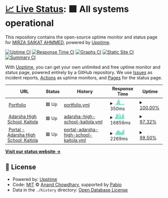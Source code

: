 # [📈 Live Status](https://mirzasaikatahmmed.github.io/uptime-status): <!--live status--> **🟩 All systems operational**

This repository contains the open-source uptime monitor and status page for [MIRZA SAIKAT AHMMED](https://saikat.com.bd/), powered by [Upptime](https://github.com/upptime/upptime).

[![Uptime CI](https://github.com/mirzasaikatahmmed/uptime-status/workflows/Uptime%20CI/badge.svg)](https://github.com/mirzasaikatahmmed/uptime-status/actions?query=workflow%3A%22Uptime+CI%22)
[![Response Time CI](https://github.com/mirzasaikatahmmed/uptime-status/workflows/Response%20Time%20CI/badge.svg)](https://github.com/mirzasaikatahmmed/uptime-status/actions?query=workflow%3A%22Response+Time+CI%22)
[![Graphs CI](https://github.com/mirzasaikatahmmed/uptime-status/workflows/Graphs%20CI/badge.svg)](https://github.com/mirzasaikatahmmed/uptime-status/actions?query=workflow%3A%22Graphs+CI%22)
[![Static Site CI](https://github.com/mirzasaikatahmmed/uptime-status/workflows/Static%20Site%20CI/badge.svg)](https://github.com/mirzasaikatahmmed/uptime-status/actions?query=workflow%3A%22Static+Site+CI%22)
[![Summary CI](https://github.com/mirzasaikatahmmed/uptime-status/workflows/Summary%20CI/badge.svg)](https://github.com/mirzasaikatahmmed/uptime-status/actions?query=workflow%3A%22Summary+CI%22)

With [Upptime](https://upptime.js.org), you can get your own unlimited and free uptime monitor and status page, powered entirely by a GitHub repository. We use [Issues](https://github.com/mirzasaikatahmmed/uptime-status/issues) as incident reports, [Actions](https://github.com/mirzasaikatahmmed/uptime-status/actions) as uptime monitors, and [Pages](https://mirzasaikatahmmed.github.io/uptime-status) for the status page.

<!--start: status pages-->
<!-- This summary is generated by Upptime (https://github.com/upptime/upptime) -->
<!-- Do not edit this manually, your changes will be overwritten -->
<!-- prettier-ignore -->
| URL | Status | History | Response Time | Uptime |
| --- | ------ | ------- | ------------- | ------ |
| <img alt="" src="https://icons.duckduckgo.com/ip3/saikat.com.bd.ico" height="13"> [Portfolio](https://saikat.com.bd) | 🟩 Up | [portfolio.yml](https://github.com/mirzasaikatahmmed/uptime-status/commits/HEAD/history/portfolio.yml) | <details><summary><img alt="Response time graph" src="./graphs/portfolio/response-time-week.png" height="20"> 350ms</summary><br><a href="https://mirzasaikatahmmed.github.io/uptime-status/history/portfolio"><img alt="Response time 350" src="https://img.shields.io/endpoint?url=https%3A%2F%2Fraw.githubusercontent.com%2Fmirzasaikatahmmed%2Fuptime-status%2FHEAD%2Fapi%2Fportfolio%2Fresponse-time.json"></a><br><a href="https://mirzasaikatahmmed.github.io/uptime-status/history/portfolio"><img alt="24-hour response time 193" src="https://img.shields.io/endpoint?url=https%3A%2F%2Fraw.githubusercontent.com%2Fmirzasaikatahmmed%2Fuptime-status%2FHEAD%2Fapi%2Fportfolio%2Fresponse-time-day.json"></a><br><a href="https://mirzasaikatahmmed.github.io/uptime-status/history/portfolio"><img alt="7-day response time 350" src="https://img.shields.io/endpoint?url=https%3A%2F%2Fraw.githubusercontent.com%2Fmirzasaikatahmmed%2Fuptime-status%2FHEAD%2Fapi%2Fportfolio%2Fresponse-time-week.json"></a><br><a href="https://mirzasaikatahmmed.github.io/uptime-status/history/portfolio"><img alt="30-day response time 350" src="https://img.shields.io/endpoint?url=https%3A%2F%2Fraw.githubusercontent.com%2Fmirzasaikatahmmed%2Fuptime-status%2FHEAD%2Fapi%2Fportfolio%2Fresponse-time-month.json"></a><br><a href="https://mirzasaikatahmmed.github.io/uptime-status/history/portfolio"><img alt="1-year response time 350" src="https://img.shields.io/endpoint?url=https%3A%2F%2Fraw.githubusercontent.com%2Fmirzasaikatahmmed%2Fuptime-status%2FHEAD%2Fapi%2Fportfolio%2Fresponse-time-year.json"></a></details> | <details><summary><a href="https://mirzasaikatahmmed.github.io/uptime-status/history/portfolio">100.00%</a></summary><a href="https://mirzasaikatahmmed.github.io/uptime-status/history/portfolio"><img alt="All-time uptime 100.00%" src="https://img.shields.io/endpoint?url=https%3A%2F%2Fraw.githubusercontent.com%2Fmirzasaikatahmmed%2Fuptime-status%2FHEAD%2Fapi%2Fportfolio%2Fuptime.json"></a><br><a href="https://mirzasaikatahmmed.github.io/uptime-status/history/portfolio"><img alt="24-hour uptime 100.00%" src="https://img.shields.io/endpoint?url=https%3A%2F%2Fraw.githubusercontent.com%2Fmirzasaikatahmmed%2Fuptime-status%2FHEAD%2Fapi%2Fportfolio%2Fuptime-day.json"></a><br><a href="https://mirzasaikatahmmed.github.io/uptime-status/history/portfolio"><img alt="7-day uptime 100.00%" src="https://img.shields.io/endpoint?url=https%3A%2F%2Fraw.githubusercontent.com%2Fmirzasaikatahmmed%2Fuptime-status%2FHEAD%2Fapi%2Fportfolio%2Fuptime-week.json"></a><br><a href="https://mirzasaikatahmmed.github.io/uptime-status/history/portfolio"><img alt="30-day uptime 100.00%" src="https://img.shields.io/endpoint?url=https%3A%2F%2Fraw.githubusercontent.com%2Fmirzasaikatahmmed%2Fuptime-status%2FHEAD%2Fapi%2Fportfolio%2Fuptime-month.json"></a><br><a href="https://mirzasaikatahmmed.github.io/uptime-status/history/portfolio"><img alt="1-year uptime 100.00%" src="https://img.shields.io/endpoint?url=https%3A%2F%2Fraw.githubusercontent.com%2Fmirzasaikatahmmed%2Fuptime-status%2FHEAD%2Fapi%2Fportfolio%2Fuptime-year.json"></a></details>
| <img alt="" src="https://icons.duckduckgo.com/ip3/ahskbera.edu.bd.ico" height="13"> [Adarsha High School, Kaitola](https://ahskbera.edu.bd) | 🟩 Up | [adarsha-high-school-kaitola.yml](https://github.com/mirzasaikatahmmed/uptime-status/commits/HEAD/history/adarsha-high-school-kaitola.yml) | <details><summary><img alt="Response time graph" src="./graphs/adarsha-high-school-kaitola/response-time-week.png" height="20"> 16856ms</summary><br><a href="https://mirzasaikatahmmed.github.io/uptime-status/history/adarsha-high-school-kaitola"><img alt="Response time 16856" src="https://img.shields.io/endpoint?url=https%3A%2F%2Fraw.githubusercontent.com%2Fmirzasaikatahmmed%2Fuptime-status%2FHEAD%2Fapi%2Fadarsha-high-school-kaitola%2Fresponse-time.json"></a><br><a href="https://mirzasaikatahmmed.github.io/uptime-status/history/adarsha-high-school-kaitola"><img alt="24-hour response time 17685" src="https://img.shields.io/endpoint?url=https%3A%2F%2Fraw.githubusercontent.com%2Fmirzasaikatahmmed%2Fuptime-status%2FHEAD%2Fapi%2Fadarsha-high-school-kaitola%2Fresponse-time-day.json"></a><br><a href="https://mirzasaikatahmmed.github.io/uptime-status/history/adarsha-high-school-kaitola"><img alt="7-day response time 16856" src="https://img.shields.io/endpoint?url=https%3A%2F%2Fraw.githubusercontent.com%2Fmirzasaikatahmmed%2Fuptime-status%2FHEAD%2Fapi%2Fadarsha-high-school-kaitola%2Fresponse-time-week.json"></a><br><a href="https://mirzasaikatahmmed.github.io/uptime-status/history/adarsha-high-school-kaitola"><img alt="30-day response time 16856" src="https://img.shields.io/endpoint?url=https%3A%2F%2Fraw.githubusercontent.com%2Fmirzasaikatahmmed%2Fuptime-status%2FHEAD%2Fapi%2Fadarsha-high-school-kaitola%2Fresponse-time-month.json"></a><br><a href="https://mirzasaikatahmmed.github.io/uptime-status/history/adarsha-high-school-kaitola"><img alt="1-year response time 16856" src="https://img.shields.io/endpoint?url=https%3A%2F%2Fraw.githubusercontent.com%2Fmirzasaikatahmmed%2Fuptime-status%2FHEAD%2Fapi%2Fadarsha-high-school-kaitola%2Fresponse-time-year.json"></a></details> | <details><summary><a href="https://mirzasaikatahmmed.github.io/uptime-status/history/adarsha-high-school-kaitola">97.32%</a></summary><a href="https://mirzasaikatahmmed.github.io/uptime-status/history/adarsha-high-school-kaitola"><img alt="All-time uptime 97.32%" src="https://img.shields.io/endpoint?url=https%3A%2F%2Fraw.githubusercontent.com%2Fmirzasaikatahmmed%2Fuptime-status%2FHEAD%2Fapi%2Fadarsha-high-school-kaitola%2Fuptime.json"></a><br><a href="https://mirzasaikatahmmed.github.io/uptime-status/history/adarsha-high-school-kaitola"><img alt="24-hour uptime 97.42%" src="https://img.shields.io/endpoint?url=https%3A%2F%2Fraw.githubusercontent.com%2Fmirzasaikatahmmed%2Fuptime-status%2FHEAD%2Fapi%2Fadarsha-high-school-kaitola%2Fuptime-day.json"></a><br><a href="https://mirzasaikatahmmed.github.io/uptime-status/history/adarsha-high-school-kaitola"><img alt="7-day uptime 97.32%" src="https://img.shields.io/endpoint?url=https%3A%2F%2Fraw.githubusercontent.com%2Fmirzasaikatahmmed%2Fuptime-status%2FHEAD%2Fapi%2Fadarsha-high-school-kaitola%2Fuptime-week.json"></a><br><a href="https://mirzasaikatahmmed.github.io/uptime-status/history/adarsha-high-school-kaitola"><img alt="30-day uptime 97.32%" src="https://img.shields.io/endpoint?url=https%3A%2F%2Fraw.githubusercontent.com%2Fmirzasaikatahmmed%2Fuptime-status%2FHEAD%2Fapi%2Fadarsha-high-school-kaitola%2Fuptime-month.json"></a><br><a href="https://mirzasaikatahmmed.github.io/uptime-status/history/adarsha-high-school-kaitola"><img alt="1-year uptime 97.32%" src="https://img.shields.io/endpoint?url=https%3A%2F%2Fraw.githubusercontent.com%2Fmirzasaikatahmmed%2Fuptime-status%2FHEAD%2Fapi%2Fadarsha-high-school-kaitola%2Fuptime-year.json"></a></details>
| <img alt="" src="https://icons.duckduckgo.com/ip3/portal.ahskbera.edu.bd.ico" height="13"> [Portal - Adarsha High School, Kaitola](https://portal.ahskbera.edu.bd) | 🟩 Up | [portal-adarsha-high-school-kaitola.yml](https://github.com/mirzasaikatahmmed/uptime-status/commits/HEAD/history/portal-adarsha-high-school-kaitola.yml) | <details><summary><img alt="Response time graph" src="./graphs/portal-adarsha-high-school-kaitola/response-time-week.png" height="20"> 2269ms</summary><br><a href="https://mirzasaikatahmmed.github.io/uptime-status/history/portal-adarsha-high-school-kaitola"><img alt="Response time 2269" src="https://img.shields.io/endpoint?url=https%3A%2F%2Fraw.githubusercontent.com%2Fmirzasaikatahmmed%2Fuptime-status%2FHEAD%2Fapi%2Fportal-adarsha-high-school-kaitola%2Fresponse-time.json"></a><br><a href="https://mirzasaikatahmmed.github.io/uptime-status/history/portal-adarsha-high-school-kaitola"><img alt="24-hour response time 2826" src="https://img.shields.io/endpoint?url=https%3A%2F%2Fraw.githubusercontent.com%2Fmirzasaikatahmmed%2Fuptime-status%2FHEAD%2Fapi%2Fportal-adarsha-high-school-kaitola%2Fresponse-time-day.json"></a><br><a href="https://mirzasaikatahmmed.github.io/uptime-status/history/portal-adarsha-high-school-kaitola"><img alt="7-day response time 2269" src="https://img.shields.io/endpoint?url=https%3A%2F%2Fraw.githubusercontent.com%2Fmirzasaikatahmmed%2Fuptime-status%2FHEAD%2Fapi%2Fportal-adarsha-high-school-kaitola%2Fresponse-time-week.json"></a><br><a href="https://mirzasaikatahmmed.github.io/uptime-status/history/portal-adarsha-high-school-kaitola"><img alt="30-day response time 2269" src="https://img.shields.io/endpoint?url=https%3A%2F%2Fraw.githubusercontent.com%2Fmirzasaikatahmmed%2Fuptime-status%2FHEAD%2Fapi%2Fportal-adarsha-high-school-kaitola%2Fresponse-time-month.json"></a><br><a href="https://mirzasaikatahmmed.github.io/uptime-status/history/portal-adarsha-high-school-kaitola"><img alt="1-year response time 2269" src="https://img.shields.io/endpoint?url=https%3A%2F%2Fraw.githubusercontent.com%2Fmirzasaikatahmmed%2Fuptime-status%2FHEAD%2Fapi%2Fportal-adarsha-high-school-kaitola%2Fresponse-time-year.json"></a></details> | <details><summary><a href="https://mirzasaikatahmmed.github.io/uptime-status/history/portal-adarsha-high-school-kaitola">99.50%</a></summary><a href="https://mirzasaikatahmmed.github.io/uptime-status/history/portal-adarsha-high-school-kaitola"><img alt="All-time uptime 99.50%" src="https://img.shields.io/endpoint?url=https%3A%2F%2Fraw.githubusercontent.com%2Fmirzasaikatahmmed%2Fuptime-status%2FHEAD%2Fapi%2Fportal-adarsha-high-school-kaitola%2Fuptime.json"></a><br><a href="https://mirzasaikatahmmed.github.io/uptime-status/history/portal-adarsha-high-school-kaitola"><img alt="24-hour uptime 98.42%" src="https://img.shields.io/endpoint?url=https%3A%2F%2Fraw.githubusercontent.com%2Fmirzasaikatahmmed%2Fuptime-status%2FHEAD%2Fapi%2Fportal-adarsha-high-school-kaitola%2Fuptime-day.json"></a><br><a href="https://mirzasaikatahmmed.github.io/uptime-status/history/portal-adarsha-high-school-kaitola"><img alt="7-day uptime 99.50%" src="https://img.shields.io/endpoint?url=https%3A%2F%2Fraw.githubusercontent.com%2Fmirzasaikatahmmed%2Fuptime-status%2FHEAD%2Fapi%2Fportal-adarsha-high-school-kaitola%2Fuptime-week.json"></a><br><a href="https://mirzasaikatahmmed.github.io/uptime-status/history/portal-adarsha-high-school-kaitola"><img alt="30-day uptime 99.50%" src="https://img.shields.io/endpoint?url=https%3A%2F%2Fraw.githubusercontent.com%2Fmirzasaikatahmmed%2Fuptime-status%2FHEAD%2Fapi%2Fportal-adarsha-high-school-kaitola%2Fuptime-month.json"></a><br><a href="https://mirzasaikatahmmed.github.io/uptime-status/history/portal-adarsha-high-school-kaitola"><img alt="1-year uptime 99.50%" src="https://img.shields.io/endpoint?url=https%3A%2F%2Fraw.githubusercontent.com%2Fmirzasaikatahmmed%2Fuptime-status%2FHEAD%2Fapi%2Fportal-adarsha-high-school-kaitola%2Fuptime-year.json"></a></details>

<!--end: status pages-->

[**Visit our status website →**](https://mirzasaikatahmmed.github.io/uptime-status)

## 📄 License

- Powered by: [Upptime](https://github.com/upptime/upptime)
- Code: [MIT](./LICENSE) © [Anand Chowdhary](https://anandchowdhary.com), supported by [Pabio](https://pabio.com)
- Data in the `./history` directory: [Open Database License](https://opendatacommons.org/licenses/odbl/1-0/)

